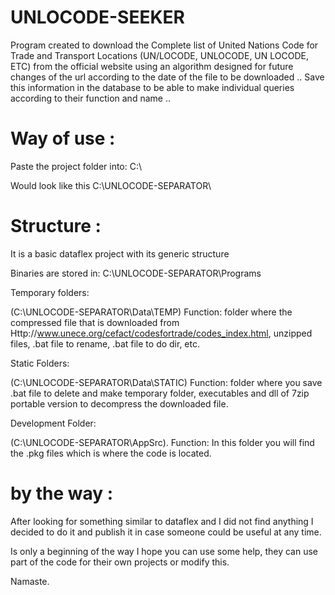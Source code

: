 # UNLOCODE-SEEKER
Program created to download the Complete list of United Nations Code for Trade and Transport Locations (UN/LOCODE, UNLOCODE, UN LOCODE, ETC) from the official website using an algorithm designed for future changes of the url according to the date of the file to be downloaded .. Save this information in the database to be able to make individual queries according to their function and name ..

# Way of use :

Paste the project folder into: 
C:\

Would look like this
C:\UNLOCODE-SEPARATOR\

# Structure :

It is a basic dataflex project with its generic structure

Binaries are stored in:
C:\UNLOCODE-SEPARATOR\Programs

Temporary folders: 

(C:\UNLOCODE-SEPARATOR\Data\TEMP)
Function: folder where the compressed file that is downloaded from
Http://www.unece.org/cefact/codesfortrade/codes_index.html, unzipped files, .bat file to rename, .bat file to do dir, etc.

Static Folders: 

(C:\UNLOCODE-SEPARATOR\Data\STATIC)
Function: folder where you save .bat file to delete and make temporary folder, executables and dll of 7zip portable version to decompress the downloaded file.

Development Folder:

(C:\UNLOCODE-SEPARATOR\AppSrc).
Function: In this folder you will find the .pkg files which is where the code is located.

# by the way :

After looking for something similar to dataflex and I did not find anything I decided to do it and publish it in case someone could be useful at any time.

Is only a beginning of the way I hope you can use some help, they can use part of the code for their own projects or modify this.

Namaste.
